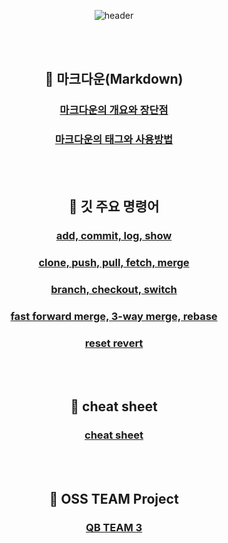 <div align="center">  

![header](https://capsule-render.vercel.app/api?type=waving&color=gradient&height=300&section=header&text=OSS%20개인과제&fontSize=60)

<br><br>

## :pushpin: 마크다운(Markdown)

### [마크다운의 개요와 장단점](https://github.com/oys7636/OSS_Assignment/blob/main/%EB%A7%88%ED%81%AC%EB%8B%A4%EC%9A%B4/%EB%A7%88%ED%81%AC%EB%8B%A4%EC%9A%B4%20%EA%B0%9C%EC%9A%94%EC%99%80%20%EC%9E%A5%EB%8B%A8%EC%A0%90.md)

### [마크다운의 태그와 사용방법](https://github.com/oys7636/OSS_Assignment/blob/main/%EB%A7%88%ED%81%AC%EB%8B%A4%EC%9A%B4/%EB%A7%88%ED%81%AC%EB%8B%A4%EC%9A%B4%20%ED%83%9C%EA%B7%B8%EC%99%80%20%EC%82%AC%EC%9A%A9%EB%B0%A9%EB%B2%95.md)

<br><br>

## :pushpin: 깃 주요 명령어

### [add, commit, log, show](https://github.com/oys7636/OSS_Assignment/blob/main/%EA%B9%83%20%EB%AA%85%EB%A0%B9%EC%96%B4/add%2C%20commit%2C%20log%2C%20show.md)

### [clone, push, pull, fetch, merge](https://github.com/oys7636/OSS_Assignment/blob/main/%EA%B9%83%20%EB%AA%85%EB%A0%B9%EC%96%B4/clone%2C%20push%2C%20pull%2C%20fetch%2C%20merge.md)

### [branch, checkout, switch](https://github.com/oys7636/OSS_Assignment/blob/main/%EA%B9%83%20%EB%AA%85%EB%A0%B9%EC%96%B4/branch%2C%20checkout%2C%20switch.md)

### [fast forward merge, 3-way merge, rebase](https://github.com/oys7636/OSS_Assignment/blob/main/%EA%B9%83%20%EB%AA%85%EB%A0%B9%EC%96%B4/fast%20forward%20merge%2C%203-way%20merge%2C%20rebase.md)

### [reset revert](https://github.com/oys7636/OSS_Assignment/blob/main/%EA%B9%83%20%EB%AA%85%EB%A0%B9%EC%96%B4/reset%20revert.md)

<br><br>

## :pushpin: cheat sheet

### [cheat sheet](https://github.com/oys7636/OSS_Assignment/tree/main/cheat%20sheet)

<br><br>

## :pushpin: OSS TEAM Project

### [QB TEAM 3](https://github.com/betrayedpeople/OSS_Assignment)
